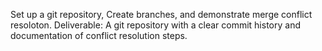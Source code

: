 Set up a git repository, Create branches, and demonstrate merge conflict resoloton.
Deliverable: A git repository with a clear commit history and documentation of conflict resolution steps.
